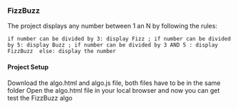 ### FizzBuzz
The project displays any number between 1 an N by following the rules: 

  `if number can be divided by 3: display Fizz ;
  if number can be divided by 5: display Buzz ;
  if number can be divided by 3 AND 5 : display FizzBuzz 
  else: display the number`

#### Project Setup 
Download the algo.html and algo.js file, both files have to be in the same folder
Open the algo.html file in your local browser and now you can get test the FizzBuzz algo
